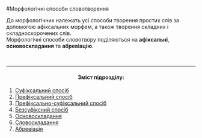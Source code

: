 #Морфологічні способи словотворення

До морфологічних належать усі способи творення простих слів за допомогою афіксальних морфем, а також творення складних і складноскорочених слів.<br>
Морфологічні способи словотвору поділяються на <b>афіксальні</b>, <b>основоскладання</b> та <b>абревіацію</b>.


<br>
<hr>
<center><h4>Зміст підрозділу:</h4></center>


  1. [Суфiксальний спосiб](4/sufiksalniy_sposib.md)
  2. [Префiксальний спосiб](4/prefiksalniy_sposib.md)
  3. [Префiксально-суфiксальний спосiб](4/prefiksalno-sufiksalniy_sposib.md)
  4. [Безсуфiксний спосiб](4/bezsufiksniy_sposib.md)
  5. [Основоскладання](4/osnovoskladannya.md)
  6. [Словоскладання](4/slovoskladannya.md)
  7. [Абревiацiя](4/abreviaciya.md)